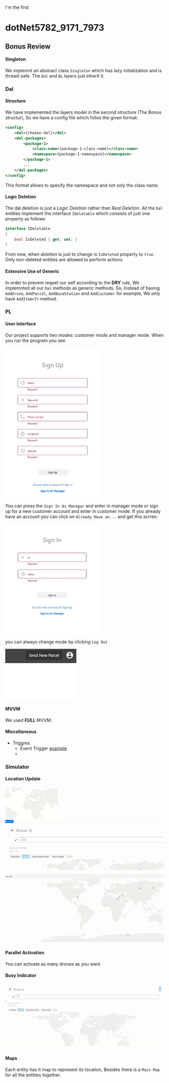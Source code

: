 I'm the first
# dotNet5782_9171_7973

## Bonus Review

#### Singleton
We implemnt an abstract class `Singleton` which has lazy initialization and is thread-safe. The `Dal` and `BL` layers just inherit it.

### Dal

#### Structure
We have implemented the layers model in the second structure (The Bonus structur), So we have a config file which follos the given format:
```xml
<config>
    <dal>[chosen-dal]</dal>
    <dal-packages>
        <package-1>
            <class-name>[package-1-class-name]</class-name>
            <namespace>[package-1-namespace]</namespace>
        </package-1>
        ...
    </dal-packages>
</config>
```

This format allows to specify the namespace and not only the class name.

#### Logic Deletion
The dal deletion is just a *Logic Deletion* rather than *Real Deletion*. All the `Dal` entities implement the interface `IDeletable` which consists of just one property as follows
```csharp
interface IDeletable
{
    bool IsDeleted { get; set; }
}
```
From now, when *deletion* is just to change is `IsDeleted` property to `true`. Only non-deleted entities are allowed to perform actions.

#### Extensive Use of Generic
In order to prevent reapet our self according to the **DRY** rule, We implemnted all our `Dal` methods as generic methods. So, Instead of having `AddDrone`, `AddParcel`, `AddBaseStation` and `AddCustomer` for example, We only have `AddItem<T>` method.

### PL
#### User Interface
Our project supports two modes: customer mode and manager mode. When you run the program you see

<img src="./screen-shots/sign-up.jpg" width="300">

You can press the `Sign In As Managar` and enter in manager mode or sign up for a new customer account and enter in customer mode. If you already have an account you can click on `Already Have an...` and get this scrren:

<img src="./screen-shots/sign-in.jpg" width="300">

you can always change mode by clicking `Log Out`

<img src="./screen-shots/log-out.jpg">

#### MVVM
We used ***FULL*** MVVM.

#### Miscellaneous
- Triggres
  - Event Trigger [example]()
  - 

### Simulator

#### Location Update
<img src="./screen-shots/location-update.gif" height="100">

<img src="./screen-shots/map-update.gif">

#### Parallel Activation
You can activate as many drones as you want.

#### Busy Indicator
<img src="./screen-shots/busy-indicator.gif">

#### Maps
Each entity has it map to represent its location, Besides there is a `Main Map` for all the entities together.